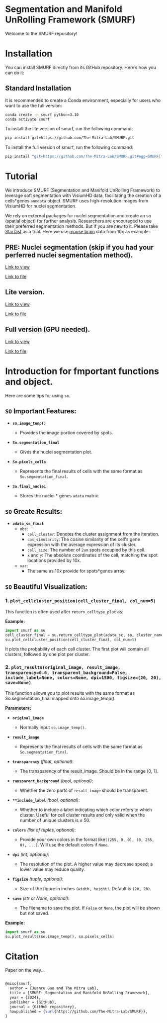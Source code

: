 # Segmentation and Manifold UnRolling Framework (SMURF)

Welcome to the SMURF repository!

# Installation

You can install SMURF directly from its GitHub repository. Here’s how you can do it:

## Standard Installation

It is recommended to create a Conda environment, especially for users who want to use the full version:

```bash
conda create -n smurf python=3.10
conda activate smurf
```

To install the lite version of smurf, run the following command:
```bash
pip install git+https://github.com/The-Mitra-Lab/SMURF.git
```

To install the full version of smurf, run the following command:
```bash
pip install "git+https://github.com/The-Mitra-Lab/SMURF.git#egg=SMURF[full]"
```


# Tutorial

We introduce SMURF (Segmentation and Manifold UnRolling Framework) to leverage soft segmentation with VisiumHD data, facilitating the creation of a cells*genes `anndata` object. SMURF uses high-resolution images from VisiumHD for nuclei segmentation.

We rely on external packages for nuclei segmentation and create an so (spatial object) for further analysis. Researchers are encouraged to use their preferred segmentation methods. But if you are new to it. Please take [StarDist](https://qupath.readthedocs.io/en/0.3/docs/advanced/stardist.html) as a trial. Here we use [mouse brain](https://www.10xgenomics.com/datasets/visium-hd-cytassist-gene-expression-libraries-of-mouse-brain-he) data from 10x as example:

## PRE: Nuclei segmentation (skip if you had your perferred nuclei segmentation method).

[Link to view](https://nbviewer.org/github/The-Mitra-Lab/SMURF/blob/main/test/Tutorial_cell_segmentation.ipynb)

[Link to file](https://github.com/The-Mitra-Lab/SMURF/blob/main/test/Tutorial_cell_segmentation.ipynb)

## Lite version.

[Link to view](https://nbviewer.org/github/The-Mitra-Lab/SMURF/blob/main/test/Tutorial_Mousebrian.ipynb)

[Link to file](https://github.com/The-Mitra-Lab/SMURF/blob/main/test/Tutorial_Mousebrian.ipynb)


## Full version (GPU needed).

[Link to view](https://nbviewer.org/github/The-Mitra-Lab/SMURF/blob/main/test/Tutorial_Mousebrian_full.ipynb)

[Link to file](https://github.com/The-Mitra-Lab/SMURF/blob/main/test/Tutorial_Mousebrian_full.ipynb)


# Introduction for fmportant functions and object.

Here are some tips for using `so`.

## `SO` Important Features:

- **`so.image_temp()`**
  - Provides the image portion covered by spots.

- **`So.segmentation_final`**
  - Gives the nuclei segmentation plot.

- **`So.pixels_cells`**
  - Represents the final results of cells with the same format as `So.segmentation_final`.

- **`So.final_nuclei`**
  - Stores the nuclei * genes `adata` matrix.

## `SO` Greate Results:

- **`adata_sc_final`**
  - `obs`:
    - `cell_cluster`: Denotes the cluster assignment from the iteration.
    - `cos_simularity`: The cosine similarity of the cell's gene expression with the average expression of its cluster.
    - `cell_size`: The number of `2um` spots occupied by this cell.
    - `x` and `y`: The absolute coordinates of the cell, matching the spot locations provided by 10x.
  - `var`:
    - The same as 10x provide for spots*genes array.


##  `SO` Beautiful Visualization:


### 1. `plot_cellcluster_position(cell_cluster_final, col_num=5)`

This function is often used after `return_celltype_plot` as:

**Example:**

```python
import smurf as su
cell_cluster_final = su.return_celltype_plot(adata_sc, so, cluster_name='leiden')
su.plot_cellcluster_position(cell_cluster_final, col_num=5)
```

It plots the probability of each cell cluster. The first plot will contain all clusters, followed by one plot per cluster.

### 2. `plot_results(original_image, result_image, transparency=0.6, transparent_background=False, include_label=None, colors=None, dpi=1500, figsize=(20, 20), save=None)`

This function allows you to plot results with the same format as So.segmentation_final mapped onto so.image_temp().

**Parameters:**

- **`original_image`**
  - Normally input `so.image_temp()`.

- **`result_image`**
  - Represents the final results of cells with the same format as `So.segmentation_final`.

- **`transparency`** *(float, optional)*:
  -  The transparency of the result_image. Should be in the range (0, 1].

- **`ransparent_background`** *(bool, optional)*:
  - Whether the zero parts of `result_image` should be transparent.

- **`**include_label`** *(bool, optional)*:
  -  Whether to include a label indicating which color refers to which cluster. Useful for cell cluster results and only valid when the number of unique clusters is ≤ 50.

- **`colors`** *(list of tuples, optional)*:
  -  Provide your own colors in the format like`[(255, 0, 0), (0, 255, 0), ...]`. Will use the default colors if `None`.

- **`dpi`** *(int, optional)*:
  - The resolution of the plot. A higher value may decrease speed; a lower value may reduce quality.

- **`figsize`** *(tuple, optional)*:
  - Size of the figure in inches `(width, height)`. Default is `(20, 20)`.

- **`save`** *(str or None, optional)*:
  - The filename to save the plot. If `False` or `None`, the plot will be shown but not saved.

**Example:**

```python
import smurf as su
su.plot_results(so.image_temp(), so.pixels_cells)
```

# Citation

Paper on the way...

```latex

@misc{smurf,
  author = {Juanru Guo and The Mitra Lab},
  title = {SMURF: Segmentation and Manifold UnRolling Framework},
  year = {2024},
  publisher = {GitHub},
  journal = {GitHub repository},
  howpublished = {\url{https://github.com/The-Mitra-Lab/SMURF}},
}

```
